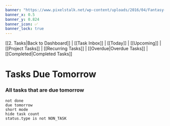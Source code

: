 ```yaml
---
banner: "https://www.pixelstalk.net/wp-content/uploads/2016/04/Fantasy-wallpapers-HD.jpg"
banner_x: 0.5
banner_y: 0.824
banner_icon: ✅
banner_lock: true
---
```

[[2. Tasks|Back to Dashboard]] | [[Task Inbox]] | [[Today]] | [[Upcoming]] | [[Project Tasks]] | [[Recurring Tasks]] | [[Overdue|Overdue Tasks]] | [[Completed|Completed Tasks]]
# Tasks Due Tomorrow
### All tasks that are due tomorrow

```tasks
not done
due tomorrow
short mode
hide task count
status.type is not NON_TASK
```

